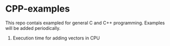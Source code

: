 # CPP-examples
This repo contais exampled for general C and C++ programming. Examples will be added periodically.

1. Execution time for adding vectors in CPU
